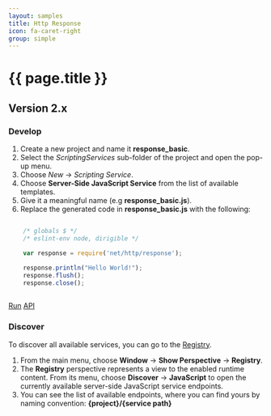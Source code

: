 ```yaml
---
layout: samples
title: Http Response
icon: fa-caret-right
group: simple
---
```


{{ page.title }}
===

Version 2.x
---

### Develop


1. Create a new project and name it **response_basic**.
2. Select the *ScriptingServices* sub-folder of the project and open the pop-up menu.
3. Choose *New* -> *Scripting Service*.
4. Choose **Server-Side JavaScript Service** from the list of available templates.
5. Give it a meaningful name (e.g **response_basic.js**).
6. Replace the generated code in **response_basic.js** with the following:

```javascript

	/* globals $ */
	/* eslint-env node, dirigible */

	var response = require('net/http/response');

	response.println("Hello World!");
	response.flush();
	response.close();
	
```

<div class="btn-toolbar pull-right">
	<a class="btn btn-warning" href="http://dirigible.eclipse.org/services/web/registry/anonymous.html?git=https://github.com/dirigiblelabs/sample_net_http_response_basic.git">Run</a>
	<a class="btn btn-info" href="http://www.dirigible.io/api/http_response.html">API</a>
</div>

### Discover

To discover all available services, you can go to the [Registry](../help/registry.html).

1. From the main menu, choose **Window** -> **Show Perspective** -> **Registry**.
2. The **Registry** perspective represents a view to the enabled runtime content. From its menu, choose **Discover** -> **JavaScript** to open the currently available server-side JavaScript service endpoints.
3. You can see the list of available endpoints, where you can find yours by naming convention: **{project}/{service path}**

